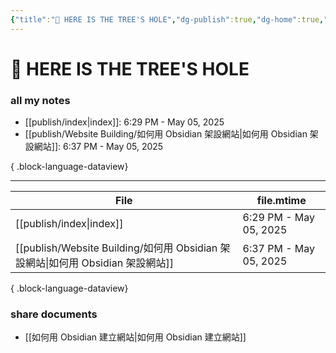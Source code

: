```yaml
---
{"title":"🌲 HERE IS THE TREE'S HOLE","dg-publish":true,"dg-home":true,"tags":["DigitalGarden","obsidian","self_learing","website_design","gardenEntry"],"permalink":"/publish/index/","dgPassFrontmatter":true,"noteIcon":"","created":"2025-05-04T16:52:57.499+08:00","updated":"2025-05-05T18:29:36.456+08:00"}
---
```


# 🌲 HERE IS THE TREE'S HOLE
### all my notes
- [[publish/index\|index]]: 6:29 PM - May 05, 2025
- [[publish/Website Building/如何用 Obsidian 架設網站\|如何用 Obsidian 架設網站]]: 6:37 PM - May 05, 2025

{ .block-language-dataview}


---




| File                                                                 | file.mtime             |
| -------------------------------------------------------------------- | ---------------------- |
| [[publish/index\|index]]                                          | 6:29 PM - May 05, 2025 |
| [[publish/Website Building/如何用 Obsidian 架設網站\|如何用 Obsidian 架設網站]] | 6:37 PM - May 05, 2025 |

{ .block-language-dataview}
### share documents
- [[如何用 Obsidian 建立網站\|如何用 Obsidian 建立網站]]


